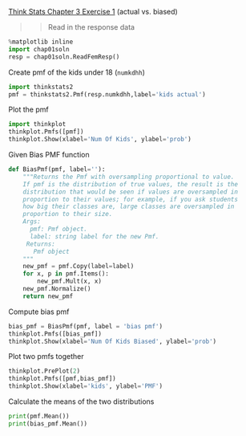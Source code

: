 [Think Stats Chapter 3 Exercise 1](http://greenteapress.com/thinkstats2/html/thinkstats2004.html#toc31) (actual vs. biased)

>> Read in the response data
```python
%matplotlib inline
import chap01soln
resp = chap01soln.ReadFemResp()
```
Create pmf of the kids under 18 (`numkdhh`)
```python
import thinkstats2
pmf = thinkstats2.Pmf(resp.numkdhh,label='kids actual')
```
Plot the pmf
```python
import thinkplot
thinkplot.Pmfs([pmf])
thinkplot.Show(xlabel='Num Of Kids', ylabel='prob')
```
Given Bias PMF function
```python
def BiasPmf(pmf, label=''):
    """Returns the Pmf with oversampling proportional to value.
    If pmf is the distribution of true values, the result is the
    distribution that would be seen if values are oversampled in
    proportion to their values; for example, if you ask students
    how big their classes are, large classes are oversampled in
    proportion to their size.
    Args:
      pmf: Pmf object.
      label: string label for the new Pmf.
     Returns:
       Pmf object
    """
    new_pmf = pmf.Copy(label=label)
    for x, p in pmf.Items():
        new_pmf.Mult(x, x)
    new_pmf.Normalize()
    return new_pmf
```
Compute bias pmf 
```python
bias_pmf = BiasPmf(pmf, label = 'bias pmf')
thinkplot.Pmfs([bias_pmf])
thinkplot.Show(xlabel='Num Of Kids Biased', ylabel='prob')
```
Plot two pmfs together
```python
thinkplot.PrePlot(2)
thinkplot.Pmfs([pmf,bias_pmf])
thinkplot.Show(xlabel='kids', ylabel='PMF')
```
Calculate the means of the two distributions
```python
print(pmf.Mean())
print(bias_pmf.Mean())
```
